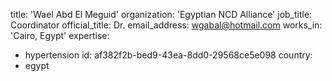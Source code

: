 title: 'Wael Abd El Meguid'
organization: 'Egyptian NCD Alliance'
job_title: Coordinator
official_title: Dr.
email_address: wgabal@hotmail.com
works_in: 'Cairo, Egypt'
expertise:
  - hypertension
id: af382f2b-bed9-43ea-8dd0-29568ce5e098
country:
  - egypt
